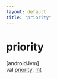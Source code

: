 ```yaml
---
layout: default
title: "priority"
---
```


# priority

[androidJvm]\
val [priority](priority.md): [Int](https://kotlinlang.org/api/core/kotlin-stdlib/kotlin/-int/index.html)